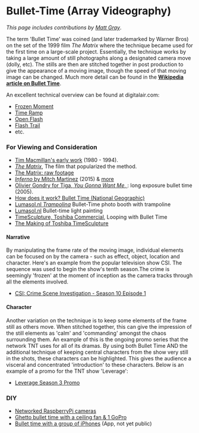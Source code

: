 # Bullet-Time (Array Videography)

*This page includes contributions by [Matt Gray](http://www.northeastern.edu/camd/theatre/people/matt-gray/)*. 

The term 'Bullet Time' was coined (and later trademarked by Warner Bros) on the set of the 1999 film *The Matrix* where the technique became used for the first time on a large-scale project. Essentially, the technique works by taking a large amount of still photographs along a designated camera move (dolly, etc). The stills are then are stitched together in post production to give the appearance of a moving image, though the speed of that moving image can be changed. Much more detail can be found in the **[Wikipedia article on Bullet Time](https://en.wikipedia.org/wiki/Bullet_time)**. 

An excellent technical overview can be found at digitalair.com:

* [Frozen Moment](http://www.digitalair.com/techniques/frozen_moment.html)
* [Time Ramp](http://www.digitalair.com/techniques/time_ramp.html)
* [Open Flash](http://www.digitalair.com/techniques/open_flash.html)
* [Flash Trail](http://www.digitalair.com/techniques/flash_trail.html)
* etc.

### For Viewing and Consideration

* [Tim Macmillan's early work](https://vimeo.com/6165108) (1980 - 1994).
* [*The Matrix*](https://www.youtube.com/watch?v=KNrSNcaYiZg), The film that popularized the method. 
* [The Matrix: raw footage](https://www.youtube.com/watch?v=bKEcElcTUMk)
* [*Inferno* by Mitch Martinez](https://vimeo.com/132024990) (2015) & [more](http://mitchmartinez.com/timeslice/)
* [Olivier Gondry for Tiga, *You Gonna Want Me*, ](https://vimeo.com/191494610): long exposure bullet time (2005).
* [How does it work? Bullet Time (National Geographic)](https://www.youtube.com/watch?v=OruWu1hZe9M)
* [Lumasol.nl *Trampolina*](https://vimeo.com/85672871) Bullet-Time photo booth with trampoline
* [Lumasol.nl](http://360player.nl/) Bullet-time light painting
* [TimeSculpture, Toshiba Commercial](http://www.youtube.com/watch?v=uvwYzXq4E5Q), Looping with Bullet Time
* [The Making of Toshiba TimeSculpture](https://www.youtube.com/watch?v=okxg1nNg0jY)

#### Narrative

By manipulating the frame rate of the moving image, individual elements can be focused on by the camera - such as effect, object, location and character. Here's an example from the popular television show CSI. The sequence was used to begin the show's tenth season.The crime is seemingly 'frozen' at the moment of inception as the camera tracks through all the elements involved. 

* [CSI: Crime Scene Investigation - Season 10 Episode 1](https://www.youtube.com/watch?v=R9qjdUlRs7Y)

#### Character 

Another variation on the technique is to keep some elements of the frame still as others move. When stitched together, this can give the impression of the still elements as 'calm' and 'commanding' amongst the chaos surrounding them. An example of this is the ongoing promo series that the network TNT uses for all of its dramas. By using both Bullet Time AND the additional technique of keeping central characters from the show very still in the shots, these characters can be highlighted. This gives the audience a visceral and concentrated 'introduction' to these characters. Below is an example of a promo for the TNT show 'Leverage':

* [Leverage Season 3 Promo](https://www.youtube.com/watch?v=l0nd63oPk9Q)

### DIY

* [Networked RaspberryPi cameras](https://www.youtube.com/watch?v=IqoA4HeBCQ4)
* [Ghetto bullet time with a ceiling fan & 1 GoPro](https://www.youtube.com/watch?v=OEd5lTmeAH8)
* [Bullet time with a group of iPhones](http://theawesomer.com/iphone-bullet-time/43560/) (App, not yet public)


